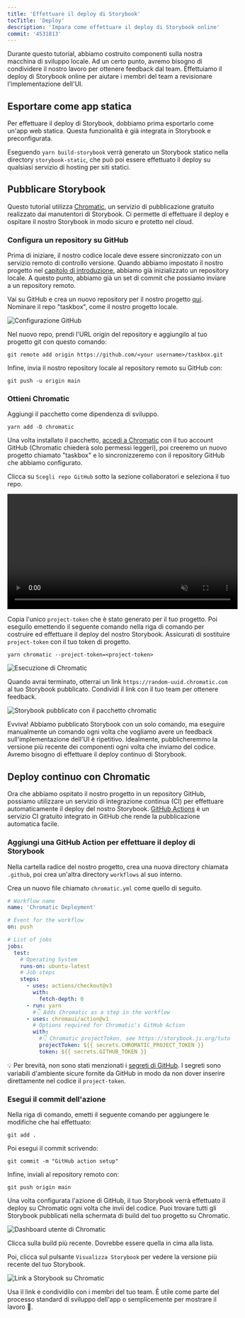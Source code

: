 ```yaml
---
title: 'Effettuare il deploy di Storybook'
tocTitle: 'Deploy'
description: 'Impara come effettuare il deploy di Storybook online'
commit: '4531813'
---
```


Durante questo tutorial, abbiamo costruito componenti sulla nostra macchina di sviluppo locale. Ad un certo punto, avremo bisogno di condividere il nostro lavoro per ottenere feedback dal team. Effettuiamo il deploy di Storybook online per aiutare i membri del team a revisionare l'implementazione dell'UI.

## Esportare come app statica

Per effettuare il deploy di Storybook, dobbiamo prima esportarlo come un'app web statica. Questa funzionalità è già integrata in Storybook e preconfigurata.

Eseguendo `yarn build-storybook` verrà generato un Storybook statico nella directory `storybook-static`, che può poi essere effettuato il deploy su qualsiasi servizio di hosting per siti statici.

## Pubblicare Storybook

Questo tutorial utilizza [Chromatic](https://www.chromatic.com/?utm_source=storybook_website&utm_medium=link&utm_campaign=storybook), un servizio di pubblicazione gratuito realizzato dai manutentori di Storybook. Ci permette di effettuare il deploy e ospitare il nostro Storybook in modo sicuro e protetto nel cloud.

### Configura un repository su GitHub

Prima di iniziare, il nostro codice locale deve essere sincronizzato con un servizio remoto di controllo versione. Quando abbiamo impostato il nostro progetto nel [capitolo di introduzione](/intro-to-storybook/react/it/get-started/), abbiamo già inizializzato un repository locale. A questo punto, abbiamo già un set di commit che possiamo inviare a un repository remoto.

Vai su GitHub e crea un nuovo repository per il nostro progetto [qui](https://github.com/new). Nominare il repo "taskbox", come il nostro progetto locale.

![Configurazione GitHub](/intro-to-storybook/github-create-taskbox.png)

Nel nuovo repo, prendi l'URL origin del repository e aggiungilo al tuo progetto git con questo comando:

```shell
git remote add origin https://github.com/<your username>/taskbox.git
```

Infine, invia il nostro repository locale al repository remoto su GitHub con:

```shell
git push -u origin main
```

### Ottieni Chromatic

Aggiungi il pacchetto come dipendenza di sviluppo.

```shell
yarn add -D chromatic
```

Una volta installato il pacchetto, [accedi a Chromatic](https://www.chromatic.com/start/?utm_source=storybook_website&utm_medium=link&utm_campaign=storybook) con il tuo account GitHub (Chromatic chiederà solo permessi leggeri), poi creeremo un nuovo progetto chiamato "taskbox" e lo sincronizzeremo con il repository GitHub che abbiamo configurato.

Clicca su `Scegli repo GitHub` sotto la sezione collaboratori e seleziona il tuo repo.

<video autoPlay muted playsInline loop style="width:520px; margin: 0 auto;">
  <source
    src="/intro-to-storybook/chromatic-setup-learnstorybook.mp4"
    type="video/mp4"
  />
</video>

Copia l'unico `project-token` che è stato generato per il tuo progetto. Poi eseguilo emettendo il seguente comando nella riga di comando per costruire ed effettuare il deploy del nostro Storybook. Assicurati di sostituire `project-token` con il tuo token di progetto.

```shell
yarn chromatic --project-token=<project-token>
```

![Esecuzione di Chromatic](/intro-to-storybook/chromatic-manual-storybook-console-log.png)

Quando avrai terminato, otterrai un link `https://random-uuid.chromatic.com` al tuo Storybook pubblicato. Condividi il link con il tuo team per ottenere feedback.

![Storybook pubblicato con il pacchetto chromatic](/intro-to-storybook/chromatic-manual-storybook-deploy.png)

Evviva! Abbiamo pubblicato Storybook con un solo comando, ma eseguire manualmente un comando ogni volta che vogliamo avere un feedback sull'implementazione dell'UI è ripetitivo. Idealmente, pubblicheremmo la versione più recente dei componenti ogni volta che inviamo del codice. Avremo bisogno di effettuare il deploy continuo di Storybook.

## Deploy continuo con Chromatic

Ora che abbiamo ospitato il nostro progetto in un repository GitHub, possiamo utilizzare un servizio di integrazione continua (CI) per effettuare automaticamente il deploy del nostro Storybook. [GitHub Actions](https://github.com/features/actions) è un servizio CI gratuito integrato in GitHub che rende la pubblicazione automatica facile.

### Aggiungi una GitHub Action per effettuare il deploy di Storybook

Nella cartella radice del nostro progetto, crea una nuova directory chiamata `.github`, poi crea un'altra directory `workflows` al suo interno.

Crea un nuovo file chiamato `chromatic.yml` come quello di seguito.

```yaml:title=.github/workflows/chromatic.yml
# Workflow name
name: 'Chromatic Deployment'

# Event for the workflow
on: push

# List of jobs
jobs:
  test:
    # Operating System
    runs-on: ubuntu-latest
    # Job steps
    steps:
      - uses: actions/checkout@v3
        with:
          fetch-depth: 0
      - run: yarn
        #👇 Adds Chromatic as a step in the workflow
      - uses: chromaui/action@v1
        # Options required for Chromatic's GitHub Action
        with:
          #👇 Chromatic projectToken, see https://storybook.js.org/tutorials/intro-to-storybook/react/en/deploy/ to obtain it
          projectToken: ${{ secrets.CHROMATIC_PROJECT_TOKEN }}
          token: ${{ secrets.GITHUB_TOKEN }}
```

<div class="aside">
💡 Per brevità, non sono stati menzionati i <a href="https://docs.github.com/en/actions/security-guides/using-secrets-in-github-actions#creating-encrypted-secrets-for-a-repository">segreti di GitHub</a>. I segreti sono variabili d'ambiente sicure fornite da GitHub in modo da non dover inserire direttamente nel codice il <code>project-token</code>.
</div>

### Esegui il commit dell'azione

Nella riga di comando, emetti il seguente comando per aggiungere le modifiche che hai effettuato:

```shell
git add .
```

Poi esegui il commit scrivendo:

```shell
git commit -m "GitHub action setup"
```

Infine, inviali al repository remoto con:

```shell
git push origin main
```

Una volta configurata l'azione di GitHub, il tuo Storybook verrà effettuato il deploy su Chromatic ogni volta che invii del codice. Puoi trovare tutti gli Storybook pubblicati nella schermata di build del tuo progetto su Chromatic.

![Dashboard utente di Chromatic](/intro-to-storybook/chromatic-user-dashboard.png)

Clicca sulla build più recente. Dovrebbe essere quella in cima alla lista.

Poi, clicca sul pulsante `Visualizza Storybook` per vedere la versione più recente del tuo Storybook.

![Link a Storybook su Chromatic](/intro-to-storybook/chromatic-build-storybook-link.png)

Usa il link e condividilo con i membri del tuo team. È utile come parte del processo standard di sviluppo dell'app o semplicemente per mostrare il lavoro 💅.
